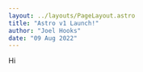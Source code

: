 ```yaml
---
layout: ../layouts/PageLayout.astro
title: "Astro v1 Launch!"
author: "Joel Hooks"
date: "09 Aug 2022"
---
```


Hi